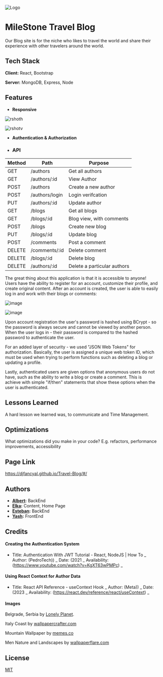 ![Logo](https://github.com/DJFancyAl/Travel-Blog/assets/104106586/2b361142-ef0a-4eb9-a24c-c587c0da1486)

# MileStone Travel Blog

Our Blog site is for the niche who likes to travel the world and share their experience with other travelers around the world.

## Tech Stack

**Client:** React, Bootstrap

**Server:** MongoDB, Express, Node

## Features

- **Responsive**

![rshoth](https://github.com/DJFancyAl/Travel-Blog/assets/104106586/be56dc5a-1190-4ebc-94c3-93f821b41b68)

![rshotv](https://github.com/DJFancyAl/Travel-Blog/assets/104106586/ff70c031-98b6-46fe-81f4-a582a29076a7)

- **Authentication & Authorization**

- ### API
| Method | Path                                 | Purpose                                   |
| ------ | ------------------------------------ | ----------------------------------------- |
| GET    | /authors                             | Get all authors                           |
| GET    | /authors/:id                         | View Author                               |
| POST   | /authors                             | Create a new author                       |
| POST   | /authors/login                       | Login verifcation                         |
| PUT    | /authors/:id                         | Update author                             |
| GET    | /blogs                               | Get all blogs                             |
| GET    | /blogs/:id                           | Blog view, with comments                  |
| POST   | /blogs                               | Create new blog                           |
| PUT    | /blogs/:id                           | Update blog                               |
| POST   | /comments                            | Post a comment                            |
| DELETE | /comments/:id                        | Delete comment                            |
| DELETE | /blogs/:id                           | Delete blog                               |
| DELETE | /authors/:id                         | Delete a particular authors               |


The great thing about this application is that it is accessible to anyone! Users have the ability to register for an account, customize their profile, and create original content. After an account is created, the user is able to easily log in and work with their blogs or comments:

![image](https://github.com/DJFancyAl/Travel-Blog/assets/80846699/d896047e-87c0-4c93-a410-6f3b3d243919)

![image](https://github.com/DJFancyAl/Travel-Blog/assets/80846699/fc8299ca-813b-45df-beb0-25c8390870d1)

Upon account registration the user's password is hashed using BCrypt - so the password is always secure and cannot be viewed by another person. When the user logs in - their password is compared to the hashed password to authenticate the user.

For an added layer of security - we used "JSON Web Tokens" for authorization. Basically, the user is assigned a unique web token ID, which must be used when trying to perform functions such as deleting a blog or updating a profile.

Lastly, authenticated users are given options that anonymous users do not have, such as the ability to write a blog or create a comment. This is achieve with simple "if/then" statements that show these options when the user is authenticated.

## Lessons Learned

A hard lesson we learned was, to communicate and Time Management.

## Optimizations

What optimizations did you make in your code? E.g. refactors, performance improvements, accessibility

## Page Link
https://djfancyal.github.io/Travel-Blog/#/

## Authors

- **[Albert](https://github.com/DJFancyAl):** BackEnd
- **[Elka](https://github.com/Elka1214):** Content, Home Page
- **[Esteban](https://github.com/ebarroso2214):** BackEnd
- **[Yash](https://github.com/YashxPatel):** FrontEnd

## Credits

#### Creating the Authentication System

- Title: Authentication With JWT Tutorial - React, NodeJS | How To _ Author: (PedroTech)) _ Date: (2021 _ Availability: (https://www.youtube.com/watch?v=KgXT63wPMPc) _

#### Using React Context for Author Data

- Title: React API Reference - useContext Hook _ Author: (Meta)) _ Date: (2023 _ Availability: (https://react.dev/reference/react/useContext) _

#### Images

Belgrade, Serbia by [Lonely Planet](https://lp-cms-production.imgix.net/features/2017/09/Belgrade-Knez-Mihailova-street-af958c3aa30c.jpg?auto=format&fit=crop&ar=1:1&q=75&w=1024).

Italy Coast by [wallpapercrafter.com](https://wallpapercrafter.com/th800/33038-Italy-coast-4K-4k-wallpaper-4K-Tyrrhenian-Sea-houses-sky-clouds-booking-rest-travel.jpg)

Mountain Wallpaper by [memes.co](https://memes.co.in/wallpapers/uploads/1625904083.jpg)

Men Nature and Landscapes by [wallpaperflare.com](https://c0.wallpaperflare.com/preview/453/499/723/men-nature-and-landscapes-travel-adventure.jpg)

## License

[MIT](https://choosealicense.com/licenses/mit/)
